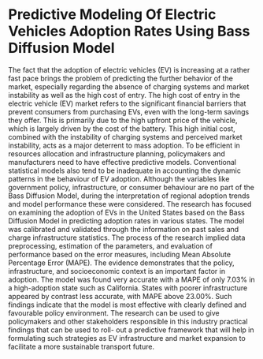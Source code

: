 # Predictive Modeling Of Electric Vehicles Adoption Rates Using Bass Diffusion Model

The fact that the adoption of electric vehicles (EV) is increasing at a rather fast pace brings the problem of predicting the further behavior of the market, especially regarding the absence of charging systems and market instability as well as the high cost of entry. The high cost of entry in the electric vehicle (EV) market refers to the significant financial barriers that prevent consumers from purchasing EVs, even with the long-term savings they offer. This is primarily due to the high upfront price of the vehicle, which is largely driven by the cost of the battery. This high initial cost, combined with the instability of charging systems and perceived market instability, acts as a major deterrent to mass adoption. To be efficient in resources allocation and infrastructure planning, policymakers and manufacturers need to have effective predictive models. Conventional statistical models also tend to be inadequate in accounting the dynamic patterns in the behaviour of EV adoption. Although the variables like government policy, infrastructure, or consumer behaviour are no part of the Bass Diffusion Model, during the interpretation of regional adoption trends and model performance these were considered. The research has focused on examining the adoption of EVs in the United States based on the Bass Diffusion Model in predicting adoption rates in various states. The model was calibrated and validated through the information on past sales and charge infrastructure statistics. The process of the research implied data preprocessing, estimation of the parameters, and evaluation of performance based on the error measures, including Mean Absolute Percentage Error (MAPE). The evidence demonstrates that the policy, infrastructure, and socioeconomic context is an important factor in adoption. The model was found very accurate with a MAPE of only 7.03% in a high-adoption state such as California. States with poorer infrastructure appeared by contrast less accurate, with MAPE above 23.00%. Such findings indicate that the model is most effective with clearly defined and favourable policy environment. The research can be used to give policymakers and other stakeholders responsible in this industry practical findings that can be used to roll- out a predictive framework that will help in formulating such strategies as EV infrastructure and market expansion to facilitate a more sustainable transport future.
